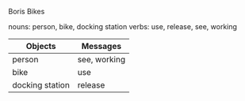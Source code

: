 Boris Bikes

nouns: person, bike, docking station
verbs: use, release, see, working

Objects    | Messages
------------------ | --------------------
person | see, working
bike | use
docking station | release
